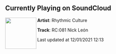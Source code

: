 ## Currently Playing on SoundCloud

[<img align="left" width="100" src="https://i1.sndcdn.com/artworks-1tKgEieWebmFaMdC-V6UCeQ-t500x500.jpg">](https://soundcloud.com/rhythmicculturerecords/rc081-nick-leon)

**Artist**: Rhythmic Culture 

**Track**: RC:081 Nick León

Last updated at 12/01/2021 12:13
